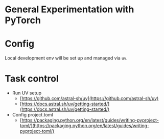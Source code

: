 # General Experimentation with PyTorch

# Config

Local development env will be set up and managed via `uv`.

# Task control

- Run UV setup
    - [https://github.com/astral-sh/uv](https://github.com/astral-sh/uv)
    - [https://docs.astral.sh/uv/getting-started/](https://docs.astral.sh/uv/getting-started/)
- Config project.toml
    - [https://packaging.python.org/en/latest/guides/writing-pyproject-toml/](https://packaging.python.org/en/latest/guides/writing-pyproject-toml/)